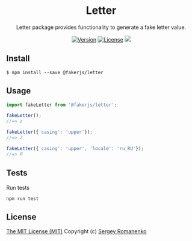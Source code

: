 <h1 align="center">Letter</h1>
<p align="center">
Letter package provides functionality to generate a fake letter value.
</p>

<p align="center">
<a href="https://github.com/faker-javascript/letter/releases"><img alt="Version" src="https://img.shields.io/github/release/faker-javascript/letter.svg?label=version&color=green"></a> <a href="https://github.com/faker-javascript/letter"><img src="https://img.shields.io/badge/license-MIT-blue.svg?color=green" alt="License"></a> <img src="https://github.com/faker-javascript/letter/actions/workflows/tests.yml/badge.svg">

## Install

```
$ npm install --save @fakerjs/letter
```

## Usage

```js
import fakeLetter from '@fakerjs/letter';

fakeLetter();
//=> z

fakeLetter({'casing': 'upper'});
//=> Z

fakeLetter({'casing': 'upper', 'locale': 'ru_RU'});
//=> Я
```

## Tests

Run tests

```
npm run test
```

## License
[The MIT License (MIT)](https://github.com/faker-javascript/letter/blob/master/LICENSE.txt)
Copyright (c) [Sergey Romanenko](https://github.com/Awilum)
